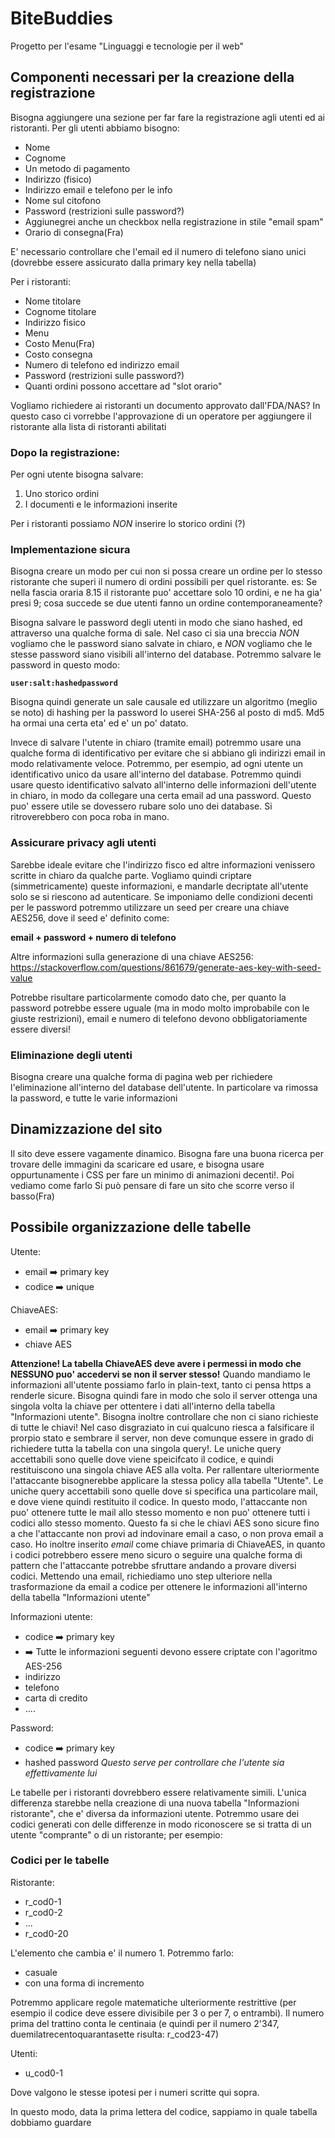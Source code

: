# BiteBuddies
Progetto per l'esame "Linguaggi e tecnologie per il web"

## Componenti necessari per la creazione della registrazione
Bisogna aggiungere una sezione per far fare la registrazione agli utenti ed ai ristoranti.
Per gli utenti abbiamo bisogno:
  - Nome
  - Cognome
  - Un metodo di pagamento
  - Indirizzo (fisico)
  - Indirizzo email e telefono per le info
  - Nome sul citofono
  - Password (restrizioni sulle password?)
  - Aggiunegrei anche un checkbox nella registrazione in stile "email spam"
  - Orario di consegna(Fra)

E' necessario controllare che l'email ed il numero di telefono siano unici (dovrebbe essere assicurato dalla primary key nella tabella)

Per i ristoranti:
  - Nome titolare
  - Cognome titolare
  - Indirizzo fisico
  - Menu
  - Costo Menu(Fra)
  - Costo consegna
  - Numero di telefono ed indirizzo email
  - Password (restrizioni sulle password?)
  - Quanti ordini possono accettare ad "slot orario"

  Vogliamo richiedere ai ristoranti un documento approvato dall'FDA/NAS? In questo caso ci vorrebbe l'approvazione di un operatore per aggiungere il ristorante alla lista di ristoranti abilitati

### Dopo la registrazione:
Per ogni utente bisogna salvare:
  1. Uno storico ordini
  2. I documenti e le informazioni inserite

Per i ristoranti possiamo *NON* inserire lo storico ordini (?)

### Implementazione sicura
Bisogna creare un modo per cui non si possa creare un ordine per lo stesso ristorante che superi il numero di ordini possibili per quel ristorante.
es:
  Se nella fascia oraria 8.15 il ristorante puo' accettare solo 10 ordini, e ne ha gia' presi 9; cosa succede se due utenti fanno un ordine contemporaneamente?

Bisogna salvare le password degli utenti in modo che siano hashed, ed attraverso una qualche forma di sale. Nel caso ci sia una breccia *NON* vogliamo che le password siano salvate in chiaro, e *NON* vogliamo che le stesse password siano visibili all'interno del database. Potremmo salvare le password in questo modo:

**`user:salt:hashedpassword`**

Bisogna quindi generate un sale causale ed utilizzare un algoritmo (meglio se noto) di hashing per la password
Io userei SHA-256 al posto di md5. Md5 ha ormai una certa eta' ed e' un po' datato.

Invece di salvare l'utente in chiaro (tramite email) potremmo usare una qualche forma di identificativo per evitare che si abbiano gli indirizzi email in modo relativamente veloce. Potremmo, per esempio, ad ogni utente un identificativo unico da usare all'interno del database. Potremmo quindi usare questo identificativo salvato all'interno delle informazioni dell'utente in chiaro, in modo da collegare una certa email ad una password. Questo puo' essere utile se dovessero rubare solo uno dei database. Si ritroverebbero con poca roba in mano.

### Assicurare privacy agli utenti
Sarebbe ideale evitare che l'indirizzo fisco ed altre informazioni venissero scritte in chiaro da qualche parte. Vogliamo quindi criptare (simmetricamente) queste informazioni, e mandarle decriptate all'utente solo se si riescono ad autenticare. Se imponiamo delle condizioni decenti per le password potremmo utilizzare un seed per creare una chiave AES256, dove il seed e' definito come:
 
 **email + password + numero di telefono**

Altre informazioni sulla generazione di una chiave AES256: <br>
https://stackoverflow.com/questions/861679/generate-aes-key-with-seed-value

Potrebbe risultare particolarmente comodo dato che, per quanto la password potrebbe essere uguale (ma in modo molto improbabile con le giuste restrizioni), email e numero di telefono devono obbligatoriamente essere diversi!

### Eliminazione degli utenti
Bisogna creare una qualche forma di pagina web per richiedere l'eliminazione all'interno del database dell'utente. In particolare va rimossa la password, e tutte le varie informazioni

## Dinamizzazione del sito
Il sito deve essere vagamente dinamico. Bisogna fare una buona ricerca per trovare delle immagini da scaricare ed usare, e bisogna usare oppurtunamente i CSS per fare un minimo di animazioni decenti!. Poi vediamo come farlo
Si può pensare di fare un sito che scorre verso il basso(Fra)

## Possibile organizzazione delle tabelle

Utente: <br>
  * email :arrow_right: primary key
  * codice :arrow_right: unique

ChiaveAES:
  * email :arrow_right: primary key
  * chiave AES

**Attenzione! La tabella ChiaveAES deve avere i permessi in modo che NESSUNO puo' accedervi se non il server stesso!**
Quando mandiamo le informazioni all'utente possiamo farlo in plain-text, tanto ci pensa https a renderle sicure. Bisogna quindi fare in modo che solo il server ottenga una singola volta la chiave per ottentere i dati all'interno della tabella "Informazioni utente".
Bisogna inoltre controllare che non ci siano richieste di tutte le chiavi! Nel caso disgraziato in cui qualcuno riesca a falsificare il prorpio stato e sembrare il server, non deve comunque essere in grado di richiedere tutta la tabella con una singola query!. Le uniche query accettabili sono quelle dove viene speicifcato il codice, e quindi restituiscono una singola chiave AES alla volta. Per rallentare ulteriormente l'attaccante bisognerebbe applicare la stessa policy alla tabella "Utente". Le uniche query accettabili sono quelle dove si specifica una particolare mail, e dove viene quindi restituito il codice. In questo modo, l'attaccante non puo' ottenere tutte le mail allo stesso momento e non puo' ottenere tutti i codici allo stesso momento. Questo fa si che le chiavi AES sono sicure fino a che l'attaccante non provi ad indovinare email a caso, o non prova email a caso.
Ho inoltre inserito *email* come chiave primaria di ChiaveAES, in quanto i codici potrebbero essere meno sicuro o seguire una qualche forma di pattern che l'attaccante potrebbe sfruttare andando a provare diversi codici. Mettendo una email, richiediamo uno step ulteriore nella trasformazione da email a codice per ottenere le informazioni all'interno della tabella "Informazioni utente"

Informazioni utente:
  + codice :arrow_right: primary key
  + :arrow_right: Tutte le informazioni seguenti devono essere criptate con l'agoritmo AES-256
  + indirizzo
  + telefono
  + carta di credito
  + ....

Password:
  - codice :arrow_right: primary key
  - hashed password *Questo serve per controllare che l'utente sia effettivamente lui*

Le tabelle per i ristoranti dovrebbero essere relativamente simili. L'unica differenza starebbe nella creazione di una nuova tabella "Informazioni ristorante", che e' diversa da informazioni utente. Potremmo usare dei codici generati con delle differenze in modo riconoscere se si tratta di un utente "comprante" o di un ristorante; per esempio:

### Codici per le tabelle

Ristorante:
  * r_cod0-1
  * r_cod0-2
  * ...
  * r_cod0-20

L'elemento che cambia e' il numero 1. Potremmo farlo:
  - casuale
  - con una forma di incremento

Potremmo applicare regole matematiche ulteriormente restrittive (per esempio  il codice deve essere divisibile per 3 o per 7, o entrambi). Il numero prima del trattino conta le centinaia (e quindi per il numero 2'347, duemilatrecentoquarantasette risulta: r_cod23-47)

Utenti:
  - u_cod0-1
 
Dove valgono le stesse ipotesi per i numeri scritte qui sopra.

In questo modo, data la prima lettera del codice, sappiamo in quale tabella dobbiamo guardare
